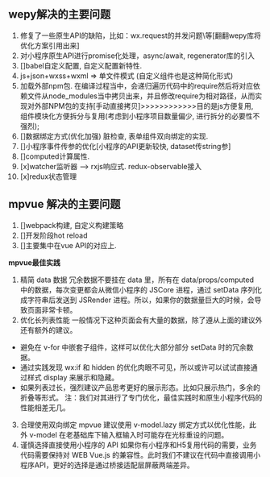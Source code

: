 ## wepy解决的主要问题
1. 修复了一些原生API的缺陷，比如：wx.request的并发问题\等[翻翻wepy库将优化方案引用出来]
2. 对小程序原生API进行promise化处理，async/await, regenerator库的引入
3. []babel自定义配置, 自定义配置新特性.
4. js+json+wxss+wxml => 单文件模式 (自定义组件也是这种简化形式)
5. 加载外部npm包. 在编译过程当中，会递归遍历代码中的require然后将对应依赖文件从node_modules当中拷贝出来，并且修改require为相对路径，从而实现对外部NPM包的支持[手动直接拷贝]>>>>>>>>>>>>目的是js方便复用, 组件模块化方便拆分与复用(考虑到小程序项目数量偏少, 进行拆分的必要性不强烈);
6. []数据绑定方式(优化加强) 脏检查, 表单组件双向绑定的实现.
7. []小程序事件传参的优化[小程序的API更新较快, dataset传string参]
8. []computed计算属性.
9. [x]watcher监听器 ——> rxjs响应式. redux-observable接入
10. [x]redux状态管理

## mpvue 解决的主要问题
1. []webpack构建, 自定义构建策略
2. []开发阶段hot reload
3. []主要集中在vue API的对应上.

**mpvue最佳实践**
1. 精简 data 数据
冗余数据不要挂在 data 里，所有在 data/props/computed 中的数据，每次变更都会从微信小程序的 JSCore 进程，通过 setData 序列化成字符串后发送到 JSRender 进程。所以，如果你的数据量巨大的时候，会导致页面非常卡顿。
2. 优化长列表性能
一般情况下这种页面会有大量的数据，除了遵从上面的建议外还有额外的建议。
* 避免在 v-for 中嵌套子组件，这样可以优化大部分部分 setData 时的冗余数据。
* 通过实践发现 wx:if 和 hidden 的优化肉眼不可见，所以或许可以试试直接通过样式 display 来展示和隐藏。
* 如果列表过长，强烈建议产品思考更好的展示形态。比如只展示热门，多余的折叠等形式。
注：我们对其进行了专门优化，最佳实践时和原生小程序代码的性能相差无几。
3. 合理使用双向绑定 mpvue 建议使用 v-model.lazy 绑定方式以优化性能，此外 v-model 在老基础库下输入框输入时可能存在光标重设的问题。
4. 谨慎选择直接使用小程序的 API 如果你有小程序和H5复用代码的需要，业务代码需要保持对 WEB Vue.js 的兼容性。此时我们不建议在代码中直接调用小程序API，更好的选择是通过桥接适配层屏蔽两端差异。
